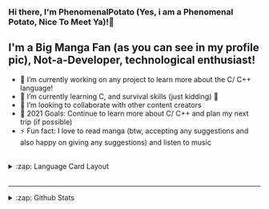 ### Hi there, I'm PhenomenalPotato (Yes, i am a Phenomenal Potato, Nice To Meet Ya)!👋

## I'm a Big Manga Fan (as you can see in my profile pic), Not-a-Developer, technological enthusiast!

- 🔭 I’m currently working on any project to learn more about the C/ C++ language!
- 🌱 I’m currently learning C, and survival skills (just kidding) 🤣
- 👯 I’m looking to collaborate with other content creators
- 🥅 2021 Goals: Continue to learn more about C/ C++ and plan my next trip (if possible)
- ⚡ Fun fact: I love to read manga (btw, accepting any suggestions and also happy on giving any suggestions) and listen to music

<br />

<details>
  <summary>:zap: Language Card Layout</summary>
  
[![Top Langs](https://github-readme-stats.vercel.app/api/top-langs/?username=phenomenalpotato&layout=compact&theme=radical)](https://github.com/anuraghazra/github-readme-stats)

</details>

<br />

---

<details>
  <summary>:zap: Github Stats</summary>

  <img align="left" alt="phenomenalpotato's Github Stats" src="https://github-readme-stats.vercel.app/api?username=phenomenalpotato&show_icons=true&hide_border=true&theme=dark" />
  
</details>

